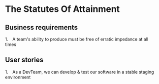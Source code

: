# The Statutes Of Attainment

## Business requirements

1.  A team's ability to produce must be free of erratic impedance at all times

## User stories

1.  As a DevTeam, we can develop & test our software in a stable staging environment
